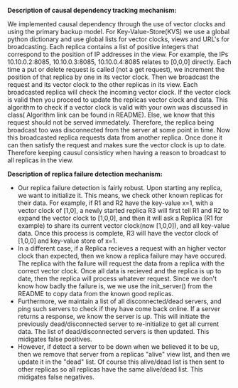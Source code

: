 **Description of causal dependency tracking mechanism:**

We implemented causal dependency through the use of vector clocks and using the primary backup model. For Key-Value-Store(KVS) we use a global python dictionary and use global lists for vector clocks, views and URL's for broadcasting.  Each replica contains a list of positive integers that correspond to the position of IP addresses in the view. For example, the IPs 10.10.0.2:8085, 10.10.0.3:8085, 10.10.0.4:8085 relates to [0,0,0] directly. Each time a put or delete request is called (not a get request), we increment the position of that replica by one in its vector clock. Then we broadcast the request and its vector clock to the other replicas in its view. Each broadcasted replica will check the incoming vector clock. If the vector clock is valid then you proceed to update the replicas vector clock and data. This algorithm to check if a vector clock is valid with your own was discussed in class( Algorithm link can be found in README). Else, we know that this request should not be served immedately. Therefore, the replica being broadcast too was disconnected from the server at some point in time. Now this broadcasted replica requests data from another replica. Once done it can then satisfy the request and makes sure the vector clock is up to date. Therefore keeping causul consisticy when having a reason to broadcast to all replicas in the view.

**Description of replica failure detection mechanism:**
  
- Our replica failure detection is fairly robust. Upon starting any replica, we want to initialize it. This means, we check other known replicas for their data. 
For example, if R1 and R2 have the key-value x=1, with a vector clock of [1,0], a newly started replica R3 will first tell R1 and R2 to expand the vector clock to [1,0,0], and then it will ask a Replica (R1 for example) to share its current vector clock(now [1,0,0]), and all key-value data. Once this process is complete, R3 will have the vector clock of [1,0,0] and key-value store of x=1.
- In a different case, if a Replica recieves a request with an higher vector clock than expected, then we know a replica failure may have occured. The replica with the failure will request the data from a replica with the correct vector clock. Once all data is recieved and the replica is up to date, then the replica will process whatever request. Since we don't know how badly the failure is, we we use the init_server() from the README to copy data from the known good replicas. 
- Furthermore, we maintain a list of all disconnected/dead servers, and ping such servers to check if they have come back online. If a server returns a response, we know the server is up. This will initiate the previously dead/disconnected server to re-initialize to get all current data. The list of dead/disconnected servers is then updated. This midigates false positives.
- However, if detect a server to be down when we believed it to be up, then we remove that server from a replicas "alive" view list, and then we update it in the "dead" list. Of course this alive/dead list is then sent to other replicas so all replicas have the same alive/dead list. This midigates false negatives.
